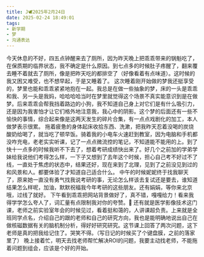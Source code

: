 ```yaml
---
title: J🕊️2025年2月24日
date: 2025-02-24 18:49:01
tags:
- 新学期
- 梦
- 沟通表达
---
```

今天休息的不好，四五点钟醒来去了厕所，因为昨天晚上把乖乖带来的锅魁吃了，在保质期的临界状态，我不确定是什么原因。到七点多的时候肚子疼醒了，翻来覆去睡不着就去了厕所，像是把昨天吃的都排空了（好像看着有点味道）。这时候的我又困又难受，也不想早起，于是又睡着了。
这次睡着刚开始做的梦我还挺享受的，梦里也能和乖乖紧紧地抱在一起。我总是在做一些抽象的梦，床的一头是乖乖和我、另一头是我妈，哈哈哈哈当时在梦里就觉得这个场景不真实能意识到是在做梦。后来乖乖会帮我挡着路边的小狗，我不知道自己身上对它们是有什么吸引力，还是因为我害怕才让它们格外地注意我，我心中的阴影。这个梦的后面还有一些不愉快的事情，综合起来像是这两天发生的碎片合集，有一点点戏剧化的加工，本人做梦表示很累。
拖着疲惫的身体起床收拾东西、洗漱，把我昨天忍着没喝的炭烧酸奶给喝了，就当吃了顿早饭。骑着我的小电车火速赶到教室，因为电脑和手机都没咋充电，老老实实听课，记了一点点微流控的笔记，不知道能不能用的上。到了快十一点多的时候我听不下去了，想着考研成绩快出来了。好几个之前加的学弟学妹给我说他们考得怎么样，一下子又想到了去年这个时候，担心自己考不好过不了线，一直处于焦虑的状态中，结果还好，现在来到了北理，见到了之前没见到过的和风景和人。都要体验了才知道自己适合什么。
中午的时候妮妮终于找我聊天了，原来她一直没有勇气找我说考研的事，无论怎么样该去复试还是要去，谁知道结果怎么样呢，加油，默默祝福我今年考研的这些朋友。还有娟娟，等你来北京哦，过线了就好。
下午看到乖乖把网站背景做好了，真不错，嘎嘎给力！看来我得学学怎么夸人了，词汇量有点限制我对你的夸赞。🥰
还有就是医学影像技术这门课，老师之前实验室年会的时候见过，看着挺和蔼的，人讲课超负责。上来就是全班同学点名，介绍自己的跟的老师和自己的研究方向，我也是能明确地说出自己在做核磁数据有关的脑机制分析，得好好研究研究。这节课上回答了两次问题，这下老师是真的把我给记住了。哭笑不得。（写日记的时候买了个键盘膜，之前的落家里了）
晚上接着忙，明天去找老师帮忙解决ROI的问题，我要主动找老师，不能拖着问题到组会，应该是个好的开始。
